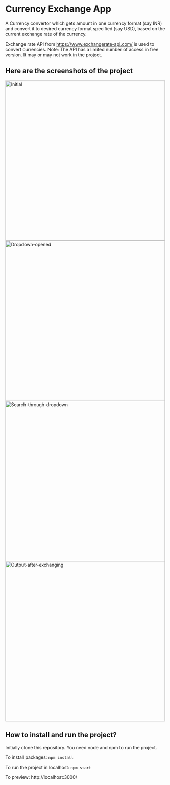 # Currency Exchange App

A Currency convertor which gets amount in one currency format (say INR) and convert it to desired currency format specified (say USD), based on the current exchange rate of the currency. 

Exchange rate API from https://www.exchangerate-api.com/ is used to convert currencies. 
Note: The API has a limited number of access in free version. It may or may not work in the project.

## Here are the screenshots of the project
<img width="500" alt="Initial" src="https://user-images.githubusercontent.com/41512472/142722437-e8f8c3aa-482e-4c28-a1bc-d85c14049f6b.png">
<img width="500" alt="Dropdown-opened" src="https://user-images.githubusercontent.com/41512472/142722474-3b0fd6c3-2dc8-490d-8811-a3ec79f839a0.png">
<img width="500" alt="Search-through-dropdown" src="https://user-images.githubusercontent.com/41512472/142722476-87d07c51-dc67-4cf7-92ea-adde7b687ee9.png">
<img width="500" alt="Output-after-exchanging" src="https://user-images.githubusercontent.com/41512472/142722484-623f1c8d-f862-4b30-8fa2-b8881320367b.png">


## How to install and run the project?

Initially clone this repository. You need node and npm to run the project.

To install packages:
`npm install`

To run the project in localhost:
`npm start`

To preview:
http://localhost:3000/
